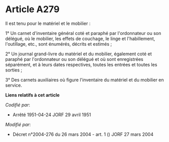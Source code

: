 # Article A279

Il est tenu pour le matériel et le mobilier :

1° Un carnet d'inventaire général coté et paraphé par l'ordonnateur ou son délégué, où le mobilier, les effets de couchage,
le linge et l'habillement, l'outillage, etc., sont énumérés, décrits et estimés ;

2° Un journal grand-livre du matériel et du mobilier, également coté et paraphé par l'ordonnateur ou son délégué et où sont
enregistrées séparément, et à leurs dates respectives, toutes les entrées et toutes les sorties ;

3° Des carnets auxiliaires où figure l'inventaire du matériel et du mobilier en service.

**Liens relatifs à cet article**

_Codifié par_:

  - Arrêté 1951-04-24 JORF 29 avril 1951

_Modifié par_:

  - Décret n°2004-276 du 26 mars 2004 - art. 1 () JORF 27 mars 2004
